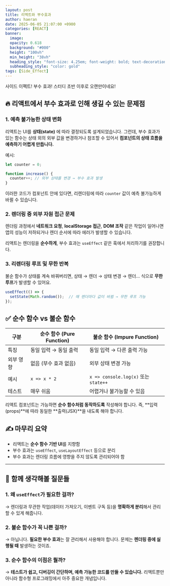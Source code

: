```yaml
---
layout: post
title: 리액트와 부수효과
author: haeran
date: 2025-06-05 21:07:00 +0900 
categories: [REACT]
banner:
  image:
  opacity: 0.618
  background: "#000"
  height: "100vh"
  min_height: "38vh"
  heading_style: "font-size: 4.25em; font-weight: bold; text-decoration: underline"
  subheading_style: "color: gold"
tags: [Side_Effect]
---
```


사이드 이펙트! 부수 효과! 스터디 초반 이후로 오랜만이네요!

## 🔥 리액트에서 부수 효과로 인해 생길 수 있는 문제점

### 1. **예측 불가능한 상태 변화**

리액트는 UI를 **상태(state)** 에 따라 결정되도록 설계되었습니다. 그런데, 부수 효과가 있는 함수는 상태 외의 외부 값을 변경하거나 참조할 수 있어서 **컴포넌트의 상태 흐름을 예측하기 어렵게 만듭니다.**

예시:

```js
let counter = 0;

function increase() {
  counter++; // 외부 상태를 변경 → 부수 효과 발생
}
```

이러한 코드가 컴포넌트 안에 있다면, 리렌더링에 따라 `counter` 값이 예측 불가능하게 바뀔 수 있습니다.

### 2. **렌더링 중 외부 자원 접근 문제**

렌더링 과정에서 **네트워크 요청**, **localStorage 접근**, **DOM 조작** 같은 작업이 일어나면 앱의 성능이 저하되거나 렌더 순서에 따라 에러가 발생할 수 있습니다.

리액트는 렌더링을 **순수하게**, 부수 효과는 `useEffect` 같은 훅에서 처리하기를 권장합니다.

### 3. **리렌더링 루프 및 무한 반복**

불순 함수가 상태를 계속 바꿔버리면, 상태 → 렌더 → 상태 변경 → 렌더... 식으로 **무한 루프**가 발생할 수 있어요.

```js
useEffect(() => {
  setState(Math.random());  // 매 렌더마다 값이 바뀜 → 무한 루프 가능
});
```

## ✅ 순수 함수 vs 불순 함수

| 구분    | 순수 함수 (Pure Function) | 불순 함수 (Impure Function)            |
| ----- | --------------------- | ---------------------------------- |
| 특징    | 동일 입력 → 동일 출력         | 동일 입력 → 다른 출력 가능                   |
| 외부 영향 | 없음 (부수 효과 없음)         | 외부 상태 변경 가능                        |
| 예시    | `x => x * 2`          | `x => console.log(x)` 또는 `state++` |
| 테스트   | 매우 쉬움                 | 어렵거나 불가능할 수 있음                     |

리액트 컴포넌트는 가능하면 **순수 함수처럼 동작하도록** 작성해야 합니다.
즉, **입력(props)**에 따라 동일한 **출력(JSX)**을 내도록 해야 합니다.

## ✍️ 마무리 요약

* 리액트는 **순수 함수 기반 UI**를 지향함
* 부수 효과는 `useEffect`, `useLayoutEffect` 등으로 분리
* 부수 효과는 렌더링 흐름에 영향을 주지 않도록 관리되어야 함

---

## 📌 함께 생각해볼 질문들

### 1. 왜 `useEffect`가 필요한 걸까?

→ 렌더링과 무관한 작업(데이터 가져오기, 이벤트 구독 등)을 **명확하게 분리**해서 관리할 수 있게 해줍니다.

### 2. 불순 함수가 꼭 나쁜 걸까?

→ 아닙니다. **필요한 부수 효과**는 잘 관리해서 사용해야 합니다. 문제는 **렌더링 중에 실행될 때** 발생하는 것이죠.

### 3. 순수 함수의 이점은 뭘까?

→ **테스트가 쉽고, 디버깅이 간단하며, 예측 가능한 코드를 만들 수 있습니다.**
리액트뿐만 아니라 함수형 프로그래밍에서 아주 중요한 개념입니다.
